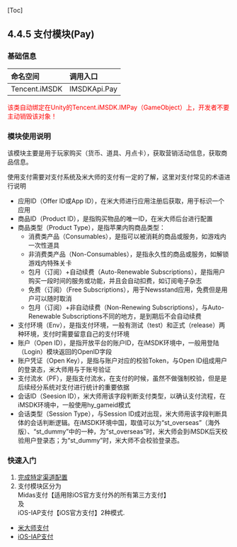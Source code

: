 [Toc]
## 4.4.5 支付模块(Pay)

### 基础信息

|命名空间 |调用入口 |
| :-- |:-- |
|Tencent.iMSDK | IMSDKApi.Pay |


<font color=red>该类自动绑定在Unity的Tencent.iMSDK.IMPay（GameObject）上，开发者不要主动销毁该对象！</font>

### 模块使用说明

该模块主要是用于玩家购买（货币、道具、月点卡），获取营销活动信息，获取商品信息。

使用支付需要对支付系统及米大师的支付有一定的了解，这里对支付常见的术语进行说明

* 应用ID（Offer ID或App ID），在米大师进行应用注册后获取，用于标识一个应用
* 商品ID（Product ID），是指购买物品的唯一ID，在米大师后台进行配置
* 商品类型（Product Type），是指苹果内购商品类型：
  * 消费类产品（Consumables），是指可以被消耗的商品或服务，如游戏内一次性道具
  * 非消费类产品（Non-Consumables），是指永久性的商品或服务，如解锁游戏内特殊关卡
  * 包月（订阅）+自动续费（Auto-Renewable Subscriptions），是指用户购买一段时间的服务或功能，并且会自动扣费，如订阅电子杂志
  * 免费（订阅）（Free Subscriptions），用于Newsstand应用，免费但是用户可以随时取消
  * 包月（订阅）+非自动续费（Non-Renewing Subscriptions），与Auto-Renewable Subscriptions不同的地方，是到期后不会自动续费
* 支付环境（Env），是指支付环境，一般有测试（test）和正式（release）两种环境，支付时需要留意自己的支付环境
* 账户（Open ID），是指开放平台的账户ID，在iMSDK环境中，一般用登陆（Login）模块返回的OpenID字段
* 账户凭证（Open Key），是指与账户对应的校验Token，与Open ID组成用户的登录态，米大师用与于账号验证
* 支付流水（PF），是指支付流水，在支付的时候，虽然不做强制校验，但是是后续经分系统对支付进行统计的重要依据
* 会话ID（Seesion ID），米大师用该字段判断支付类型，以确认支付流程，在iMSDK环境中，一般使用hy_gameid模式
* 会话类型（Session Type），与Session ID成对出现，米大师用该字段判断具体的会话判断逻辑。在iMSDK环境中国，取值可以为“st_overseas”（海外版）、“st_dummy”中的一种，为“st_overseas”时，米大师会到iMSDK后天校验用户登录态；为“st_dummy”时，米大师不会校验登录态。

### 快速入门
1. [完成特定渠道配置](../../Channel/midas.md)  
2. 支付模块区分为  
  Midas支付【适用除iOS官方支付外的所有第三方支付】  
  及  
  iOS-IAP支付【iOS官方支付】2种模式.

  * [米大师支付](pay-midas.md)
  * [iOS-IAP支付](pay-iap.md)


